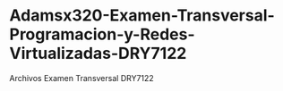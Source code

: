 # Adamsx320-Examen-Transversal-Programacion-y-Redes-Virtualizadas-DRY7122
Archivos Examen Transversal DRY7122
